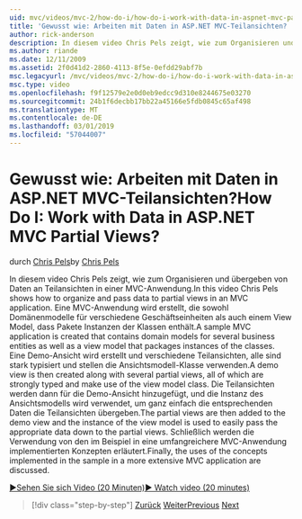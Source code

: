 ```yaml
---
uid: mvc/videos/mvc-2/how-do-i/how-do-i-work-with-data-in-aspnet-mvc-partial-views
title: 'Gewusst wie: Arbeiten mit Daten in ASP.NET MVC-Teilansichten? | Microsoft-Dokumentation'
author: rick-anderson
description: In diesem video Chris Pels zeigt, wie zum Organisieren und übergeben von Daten an Teilansichten in einer MVC-Anwendung. Eine MVC-beispielanwendung, die Domäne enthält, wird erstellt...
ms.author: riande
ms.date: 12/11/2009
ms.assetid: 2f0d41d2-2860-4113-8f5e-0efdd29abf7b
msc.legacyurl: /mvc/videos/mvc-2/how-do-i/how-do-i-work-with-data-in-aspnet-mvc-partial-views
msc.type: video
ms.openlocfilehash: f9f12579e2e0d0eb9edcc9d310e8244675e03270
ms.sourcegitcommit: 24b1f6decbb17bb22a45166e5fdb0845c65af498
ms.translationtype: MT
ms.contentlocale: de-DE
ms.lasthandoff: 03/01/2019
ms.locfileid: "57044007"
---
```

<a name="how-do-i-work-with-data-in-aspnet-mvc-partial-views"></a><span data-ttu-id="cf410-105">Gewusst wie: Arbeiten mit Daten in ASP.NET MVC-Teilansichten?</span><span class="sxs-lookup"><span data-stu-id="cf410-105">How Do I: Work with Data in ASP.NET MVC Partial Views?</span></span>
====================
<span data-ttu-id="cf410-106">durch [Chris Pels](https://twitter.com/chrispels)</span><span class="sxs-lookup"><span data-stu-id="cf410-106">by [Chris Pels](https://twitter.com/chrispels)</span></span>

<span data-ttu-id="cf410-107">In diesem video Chris Pels zeigt, wie zum Organisieren und übergeben von Daten an Teilansichten in einer MVC-Anwendung.</span><span class="sxs-lookup"><span data-stu-id="cf410-107">In this video Chris Pels shows how to organize and pass data to partial views in an MVC application.</span></span> <span data-ttu-id="cf410-108">Eine MVC-Anwendung wird erstellt, die sowohl Domänenmodelle für verschiedene Geschäftseinheiten als auch einem View Model, dass Pakete Instanzen der Klassen enthält.</span><span class="sxs-lookup"><span data-stu-id="cf410-108">A sample MVC application is created that contains domain models for several business entities as well as a view model that packages instances of the classes.</span></span> <span data-ttu-id="cf410-109">Eine Demo-Ansicht wird erstellt und verschiedene Teilansichten, alle sind stark typisiert und stellen die Ansichtsmodell-Klasse verwenden.</span><span class="sxs-lookup"><span data-stu-id="cf410-109">A demo view is then created along with several partial views, all of which are strongly typed and make use of the view model class.</span></span> <span data-ttu-id="cf410-110">Die Teilansichten werden dann für die Demo-Ansicht hinzugefügt, und die Instanz des Ansichtsmodells wird verwendet, um ganz einfach die entsprechenden Daten die Teilansichten übergeben.</span><span class="sxs-lookup"><span data-stu-id="cf410-110">The partial views are then added to the demo view and the instance of the view model is used to easily pass the appropriate data down to the partial views.</span></span> <span data-ttu-id="cf410-111">Schließlich werden die Verwendung von den im Beispiel in eine umfangreichere MVC-Anwendung implementierten Konzepten erläutert.</span><span class="sxs-lookup"><span data-stu-id="cf410-111">Finally, the uses of the concepts implemented in the sample in a more extensive MVC application are discussed.</span></span>

[<span data-ttu-id="cf410-112">&#9654;Sehen Sie sich Video (20 Minuten)</span><span class="sxs-lookup"><span data-stu-id="cf410-112">&#9654; Watch video (20 minutes)</span></span>](https://channel9.msdn.com/Blogs/ASP-NET-Site-Videos/how-do-i-work-with-data-in-aspnet-mvc-partial-views)

> [!div class="step-by-step"]
> <span data-ttu-id="cf410-113">[Zurück](how-do-i-return-json-formatted-data-for-an-ajax-call-in-an-aspnet-mvc-web-application.md)
> [Weiter](how-do-i-implement-view-models-to-manage-data-for-aspnet-mvc-views.md)</span><span class="sxs-lookup"><span data-stu-id="cf410-113">[Previous](how-do-i-return-json-formatted-data-for-an-ajax-call-in-an-aspnet-mvc-web-application.md)
[Next](how-do-i-implement-view-models-to-manage-data-for-aspnet-mvc-views.md)</span></span>
